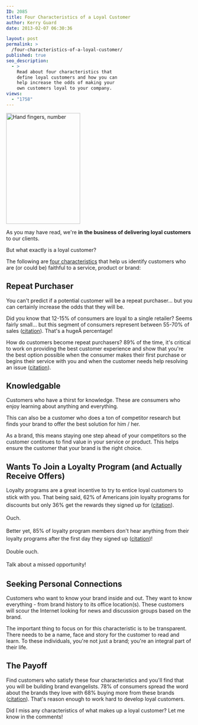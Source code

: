 ```yaml
---
ID: 2085
title: Four Characteristics of a Loyal Customer
author: Kerry Guard
date: 2013-02-07 06:30:36

layout: post
permalink: >
  /four-characteristics-of-a-loyal-customer/
published: true
seo_description:
  - >
    Read about four characteristics that
    define loyal customers and how you can
    help increase the odds of making your
    own customers loyal to your company.
views:
  - "1758"
---
```

<img class="size-medium wp-image-2097 alignleft" alt="Hand fingers, number" src="http://mkgmediagroup.com/wp-content/uploads/2013/02/four-200x300.jpg" width="200" height="300" />

As you may have read, we're <strong>in</strong> <strong>the business of delivering loyal customers</strong> to our clients.

But what exactly is a loyal customer?

The following are <span style="text-decoration: underline;">four characteristics</span> that help us identify customers who are (or could be) faithful to a service, product or brand:
<h2>Repeat Purchaser</h2>
You can't predict if a potential customer will be a repeat purchaser... but you can certainly increase the odds that they will be.

Did you know that 12-15% of consumers are loyal to a single retailer? Seems fairly small... but this segment of consumers represent between 55-70% of sales (<a href="http://pinterest.com/pin/183169909816041070/" target="_blank">citation</a>). That's a hugeÂ percentage!

How do customers become repeat purchasers? 89% of the time, it's critical to work on providing the best customer experience and show that you're the best option possible when the consumer makes their first purchase or begins their service with you and when the customer needs help resolving an issue (<a href="http://pinterest.com/pin/183169909816041070/" target="_blank">citation</a>).
<h2>Knowledgable</h2>
Customers who have a thirst for knowledge. These are consumers who enjoy learning about anything and everything.

This can also be a customer who does a ton of competitor research but finds your brand to offer the best solution for him / her.

As a brand, this means staying one step ahead of your competitors so the customer continues to find value in your service or product. This helps ensure the customer that your brand is the right choice.
<h2>Wants To Join a Loyalty Program (and Actually Receive Offers)</h2>
Loyalty programs are a great incentive to try to entice loyal customers to stick with you<span style="line-height: 1.5em;">. That being said, 62% of Americans join loyalty programs for discounts but only 36% get the rewards they signed up for (<a href="http://pinterest.com/pin/183169909816041070/" target="_blank">citation</a>).</span>

<span style="line-height: 1.5em;">Ouch.</span>

<span style="line-height: 1.5em;">Better yet, 85% of loyalty program members don't hear anything from their loyalty programs after the first day they signed up (<a href="http://pinterest.com/pin/183169909816041070/" target="_blank">citation</a>)!</span>

<span style="line-height: 1.5em;">Double ouch. </span>

<span style="line-height: 1.5em;">Talk about a missed opportunity!</span>
<h2>Seeking Personal Connections</h2>
Customers who want to know your brand inside and out. They want to know everything - from brand history to its office location(s). These customers will scour the Internet looking for news and discussion groups based on the brand.

The important thing to focus on for this characteristic is to be transparent. There needs to be a name, face and story for the customer to read and learn. To these individuals, you're not just a brand; you're an integral part of their life.
<h2>The Payoff</h2>
Find customers who satisfy these four characteristics and you'll find that you will be building brand evangelists. 78% of consumers spread the word about the brands they love with 68% buying more from these brands (<a href="http://pinterest.com/pin/183169909816041070/" target="_blank">citation</a>). That's reason enough to work hard to develop loyal customers.

Did I miss any characteristics of what makes up a loyal customer? Let me know in the comments!